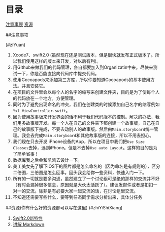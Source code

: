 # 目录

[注意事项](#zhiYiShiXiang)
[资源](#ziYuan)




##注意事项 

(#ziYuan)

1. Xcode7、swift2.0 (虽然现在还是测试版本，但是很快就发布正式版本了。所以我们使用这样的版本来开发，对以后有利)。
2. 用Github来做我们的代码管理，各自都要加入到Organizatin中来。尽快来测试一下，你是否能直接向代码库中提交代码。
3. 使用Cocoapods来添加第三方库，所以你要知道Cocoapods的基本使用方法。并且安装它。
4. 在项目的文件里会以每个人的名字的缩写来创建文件夹，目的是为了使每个人的代码放在一个地方，方便管理。
5. 同时为了避免出现命名的冲突，我们在创建类的时候添加自己名字的缩写例如`Yxl_ViewController.swift`。
6. 因为使用故事版来开发界面的话不利于我们代码版本的控制。解决的办法，我们用多故事版开发。每一个人在自己的文件夹下都创建一个故事版，自己在自己的故事版下完成，不要去动别人的故事版。然后由`Main.storyboard`统一管理。我会去完成`Main.storyboard`和其他故事版的连接，所以不用去担心。
7. 我们现在只去开发 iPhone设备的App，所以在项目中我们把`Use Size Classes`去掉，选则iPhone。但是不去掉`Use auto Layout`。这样的目的是为了简单省事！
8.  数据库我之后会和凯凯去设计一下。
10. 美工美女先了解下iOS下的图片都是怎么命名的（因为命名是有规则的），区分二倍图，三倍图是怎么回事。回头我会给你一些资料，快速入门一下。
11. 所有的一切就是要多沟通，虽然建立了一个讨论组可是绝的那样的交流并不好（有时会漏掉很多信息，原因就是大伙太活跃了）。建议发邮件或者是扣扣一对一的交流。除非是有必要大家一起交流的话，在讨论组里交流。
11.  不知道还需要写些什么，要等到任杰同学需求分析出来，具体分任务

##资源(你有什么好的资源都可以写在这里) 
(#zhiYiShiXiang) 
1. [Swift2.0新特性](http://segmentfault.com/a/1190000002922232)
2. [讲解 Markdown](http://alfred-sun.github.io/blog/2015/01/10/markdown-syntax-documentation/)